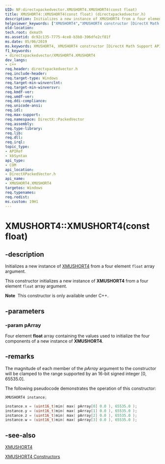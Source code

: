 ```yaml
---
UID: NF:directxpackedvector.XMUSHORT4.XMUSHORT4(const float)
title: XMUSHORT4::XMUSHORT4(const float) (directxpackedvector.h)
description: Initializes a new instance of XMUSHORT4 from a four element float array argument.
helpviewer_keywords: ["XMUSHORT4","XMUSHORT4 constructor [DirectX Math Support APIs]","XMUSHORT4 constructor [DirectX Math Support APIs]","XMUSHORT4 structure","XMUSHORT4 structure [DirectX Math Support APIs]","XMUSHORT4 constructor","XMUSHORT4.XMUSHORT4","XMUSHORT4.XMUSHORT4()","XMUSHORT4.XMUSHORT4(const float)","XMUSHORT4::XMUSHORT4","XMUSHORT4::XMUSHORT4(const float)","dxmath.xmushort4_ctor_1"]
old-location: 
tech.root: dxmath
ms.assetid: dc92c135-7775-4ce8-b3b8-396dfe2cf81f
ms.date: 05/06/2019
ms.keywords: XMUSHORT4, XMUSHORT4 constructor [DirectX Math Support APIs], XMUSHORT4 constructor [DirectX Math Support APIs],XMUSHORT4 structure, XMUSHORT4 structure [DirectX Math Support APIs],XMUSHORT4 constructor, XMUSHORT4.XMUSHORT4, XMUSHORT4.XMUSHORT4(), XMUSHORT4.XMUSHORT4(const float), XMUSHORT4::XMUSHORT4, XMUSHORT4::XMUSHORT4(const float), dxmath.xmushort4_ctor_1
f1_keywords:
- directxpackedvector/XMUSHORT4.XMUSHORT4
dev_langs:
- c++
req.header: directxpackedvector.h
req.include-header: 
req.target-type: Windows
req.target-min-winverclnt: 
req.target-min-winversvr: 
req.kmdf-ver: 
req.umdf-ver: 
req.ddi-compliance: 
req.unicode-ansi: 
req.idl: 
req.max-support: 
req.namespace: DirectX::PackedVector
req.assembly: 
req.type-library: 
req.lib: 
req.dll: 
req.irql: 
topic_type:
- APIRef
- kbSyntax
api_type:
- COM
api_location:
- DirectXPackedVector.h
api_name:
- XMUSHORT4.XMUSHORT4
targetos: Windows
req.typenames: 
req.redist: 
ms.custom: 19H1
---
```


# XMUSHORT4::XMUSHORT4(const float)

## -description

Initializes a new instance of <a href="https://docs.microsoft.com/windows/desktop/api/directxpackedvector/ns-directxpackedvector-xmushort4">XMUSHORT4</a> from a four element <code>float</code> array argument.

This constructor initializes a new instance of **XMUSHORT4** from a four element <code>float</code> array argument.

<div class="alert"><b>Note</b>  This constructor is only available under C++.</div>

## -parameters

### -param pArray

Four element **float** array containing the values used to initialize the four components of a new instance of **XMUSHORT4**.

## -remarks

The magnitude of each member of the *pArray* argument to the constructor will be clamped to the range supported by an 16-bit signed integer [0, 65535.0].

The following pseudocode demonstrates the operation of this constructor:

```cpp
XMUSHORT4 instance;

instance.x = (uint16_t)min( max( pArray[0] 0.0 ), 65535.0 );
instance.y = (uint16_t)min( max( pArray[1] 0.0 ), 65535.0 );
instance.z = (uint16_t)min( max( pArray[2] 0.0 ), 65535.0 );
instance.w = (uint16_t)min( max( pArray[3] 0.0 ), 65535.0 );
```

## -see-also

<a href="https://docs.microsoft.com/windows/desktop/api/directxpackedvector/ns-directxpackedvector-xmushort4">XMUSHORT4</a>

<a href="https://docs.microsoft.com/windows/desktop/dxmath/xmushort4-ctor">XMUSHORT4 Constructors</a>
